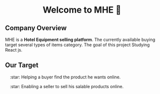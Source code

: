 <h1 align="center">Welcome to MHE  👋</h1>

<h2>Company Overview</h2>
<p>MHE is a <b>Hotel Equipment selling platform</b>. The currently available buying target several types of items category. The goal of this project Studying React js.</p>

<h2>Our Target</h2>
<p>&nbsp;&nbsp;&nbsp;&nbsp;:star: Helping a buyer find the product he wants online.</p>
<p>&nbsp;&nbsp;&nbsp;&nbsp;:star: Enabling a seller to sell his salable products online.</p>
